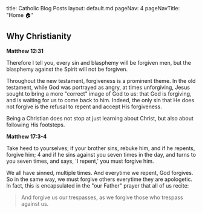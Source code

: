 <frontmatter>
  title: Catholic Blog Posts
  layout: default.md
  pageNav: 4
  pageNavTitle: "Home 🏠"
</frontmatter>

<br>

## Why Christianity

<box type="tip">

**Matthew 12:31**

Therefore I tell you, every sin and blasphemy will be forgiven men, but the blasphemy against the Spirit will not be forgiven.

</box>

Throughout the new testament, forgiveness is a prominent theme. In the old testament, while God was portrayed as angry, at times unforgiving, Jesus sought to bring a more "correct" image of God to us: that God is forgiving, and is waiting for us to come back to him. Indeed, the only sin that He does not forgive is the refusal to repent and accept His forgiveness.

Being a Christian does not stop at just learning about Christ, but also about following His footsteps.

<box type="tip">

**Matthew 17:3-4**

Take heed to yourselves; if your brother sins, rebuke him, and if he repents, forgive him; 4 and if he sins against you seven times in the day, and turns to you seven times, and says, 'I repent,' you must forgive him.

</box>

We all have sinned, multiple times. And everytime we repent, God forgives. So in the same way, we must forgive others everytime they are apologetic. In fact, this is encapsulated in the "our Father" prayer that all of us recite:

> And forgive us our trespasses, as we forgive those who trespass against us.
